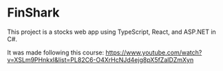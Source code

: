 # FinShark
This project is a stocks web app using TypeScript, React, and ASP.NET in C#.

It was made following this course:
https://www.youtube.com/watch?v=XSLm9PHnkxI&list=PL82C6-O4XrHcNJd4ejg8pX5fZaIDZmXyn
